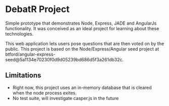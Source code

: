 DebatR Project
==============

Simple prototype that demonstrates Node, Express, JADE and AngularJs functionality.  It was conceived as an ideal project for learning about these technologies.

This web application lets users pose questions that are then voted on by the public.  This project is based on the Node/Express/Angular seed project at btford/angular-express-seed@5a1134e70230f0d9d05239bd686d5f3a261db32c.


Limitations
-----------
* Right now, this project uses an in-memory database that is cleared when the node process exites.
* No test suite, will investigate casper.js in the future